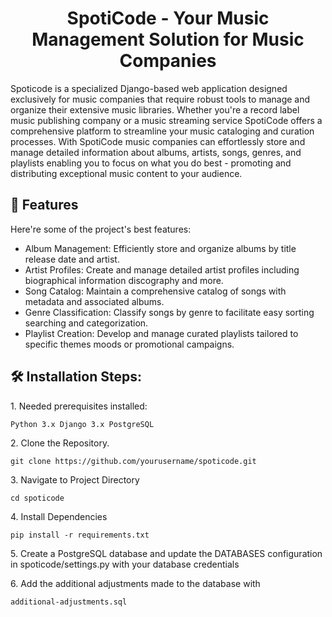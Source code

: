 <h1 align="center" id="title">SpotiCode - Your Music Management Solution for Music Companies</h1>

<p id="description">Spoticode is a specialized Django-based web application designed exclusively for music companies that require robust tools to manage and organize their extensive music libraries. Whether you're a record label music publishing company or a music streaming service SpotiCode offers a comprehensive platform to streamline your music cataloging and curation processes. With SpotiCode music companies can effortlessly store and manage detailed information about albums, artists, songs, genres, and playlists enabling you to focus on what you do best - promoting and distributing exceptional music content to your audience.</p>

  
  
<h2>🧐 Features</h2>

Here're some of the project's best features:

*   Album Management: Efficiently store and organize albums by title release date and artist.
*   Artist Profiles: Create and manage detailed artist profiles including biographical information discography and more.
*   Song Catalog: Maintain a comprehensive catalog of songs with metadata and associated albums.
*   Genre Classification: Classify songs by genre to facilitate easy sorting searching and categorization.
*   Playlist Creation: Develop and manage curated playlists tailored to specific themes moods or promotional campaigns.

<h2>🛠️ Installation Steps:</h2>

<p>1. Needed prerequisites installed:</p>

```
Python 3.x Django 3.x PostgreSQL
```

<p>2. Clone the Repository.</p>

```
git clone https://github.com/yourusername/spoticode.git
```

<p>3. Navigate to Project Directory</p>

```
cd spoticode
```

<p>4. Install Dependencies</p>

```
pip install -r requirements.txt
```

<p>5. Create a PostgreSQL database and update the DATABASES configuration in spoticode/settings.py with your database credentials</p>

<p>6. Add the additional adjustments made to the database with</p>

```
additional-adjustments.sql
```
